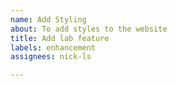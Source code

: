```yaml
---
name: Add Styling
about: To add styles to the website
title: Add lab feature
labels: enhancement
assignees: nick-ls

---
```



